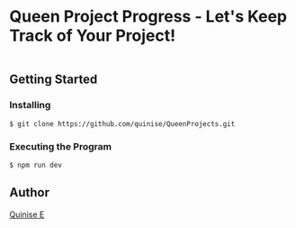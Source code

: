 # Queen Project Progress - Let's Keep Track of Your Project!

<p align="center">
  <img src="" alt=""/>
</p>

## Getting Started


### Installing

```
$ git clone https://github.com/quinise/QueenProjects.git
```

### Executing the Program

```
$ npm run dev
```

## Author

[Quinise E](https://quinise.ercolano.com/)
